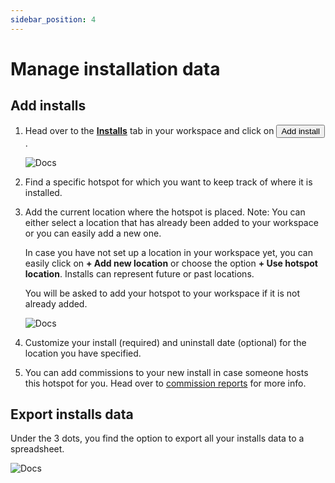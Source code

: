 ```yaml
---
sidebar_position: 4
---
```


# Manage installation data

## Add installs

1. Head over to the [**Installs**](https://app.hotspotty.net/workspace/installs) tab in your workspace and click on <button class="hotspotty-button">Add install</button>.

   ![Docs](/img/workspace/add-install.png)

2. Find a specific hotspot for which you want to keep track of where it is installed.
3. Add the current location where the hotspot is placed.
   Note: You can either select a location that has already been added to your workspace or you can easily add a new one.

   In case you have not set up a location in your workspace yet, you can easily click on **+ Add new location** or choose the option **+ Use hotspot location**. Installs can represent future or past locations.

   You will be asked to add your hotspot to your workspace if it is not already added.

   ![Docs](/img/workspace/add-install-2.png)

4. Customize your install (required) and uninstall date (optional) for the location you have specified.
5. You can add commissions to your new install in case someone hosts this hotspot for you. Head over to [commission reports](../hotspotty-workspace/generate-commission-reports) for more info.

## Export installs data

Under the 3 dots, you find the option to export all your installs data to a spreadsheet.

![Docs](/img/workspace/add-install-export.png)
